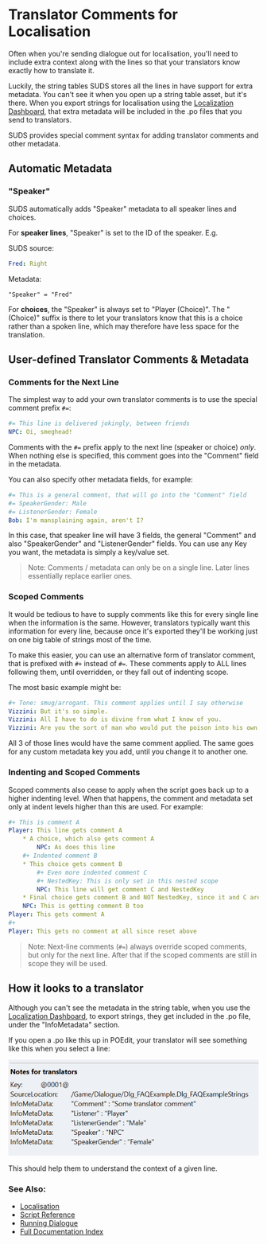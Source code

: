 # Translator Comments for Localisation

Often when you're sending dialogue out for localisation, you'll need to include extra
context along with the lines so that your translators know exactly how to translate
it.

Luckily, the string tables SUDS stores all the lines in have support for extra
metadata. You can't see it when you open up a string table asset, but it's there.
When you export strings for localisation using the 
[Localization Dashboard](https://docs.unrealengine.com/5.1/en-US/localization-tools-in-unreal-engine/),
that extra metadata will be included in the .po files that you send to translators.

SUDS provides special comment syntax for adding translator comments and other
metadata.

## Automatic Metadata

### "Speaker"

SUDS automatically adds "Speaker" metadata to all speaker lines and choices.

For **speaker lines**, "Speaker" is set to the ID of the speaker. E.g.

SUDS source:

```yaml
Fred: Right
```

Metadata:
```
"Speaker" = "Fred"
```

For **choices**, the "Speaker" is always set to "Player (Choice)". The "(Choice)" suffix
is there to let your translators know that this is a choice rather than a spoken
line, which may therefore have less space for the translation.

## User-defined Translator Comments & Metadata

### Comments for the Next Line

The simplest way to add your own translator comments is to use the special 
comment prefix `#=`:

```yaml
#= This line is delivered jokingly, between friends
NPC: Oi, smeghead!
```

Comments with the `#=` prefix apply to the next line (speaker or choice) *only*.
When nothing else is specified, this comment goes into the "Comment" field in the 
metadata.

You can also specify other metadata fields, for example:

```yaml
#= This is a general comment, that will go into the "Comment" field
#= SpeakerGender: Male
#= ListenerGender: Female
Bob: I'm mansplaining again, aren't I?
```

In this case, that speaker line will have 3 fields, the general "Comment" and
also "SpeakerGender" and "ListenerGender" fields. You can use any Key you want,
the metadata is simply a key/value set.

> Note: Comments / metadata can only be on a single line. Later lines essentially 
> replace earlier ones.

### Scoped Comments

It would be tedious to have to supply comments like this for every single line
when the information is the same. However, translators typically want this 
information for every line, because once it's exported they'll be working just
on one big table of strings most of the time.

To make this easier, you can use an alternative form of translator comment, that
is prefixed with `#+` instead of `#=`. These comments apply to ALL lines
following them, until overridden, or they fall out of indenting scope.

The most basic example might be:

```yaml
#+ Tone: smug/arrogant. This comment applies until I say otherwise
Vizzini: But it's so simple. 
Vizzini: All I have to do is divine from what I know of you.
Vizzini: Are you the sort of man who would put the poison into his own goblet, or his enemy's?
```

All 3 of those lines would have the same comment applied. The same goes for any
custom metadata key you add, until you change it to another one.

### Indenting and Scoped Comments

Scoped comments also cease to apply when the script goes back up to a higher
indenting level. When that happens, the comment and metadata set only at indent levels
higher than this are used. For example:

```yaml
#+ This is comment A
Player: This line gets comment A
    * A choice, which also gets comment A
        NPC: As does this line
    #+ Indented comment B
    * This choice gets comment B
        #+ Even more indented comment C
        #+ NestedKey: This is only set in this nested scope
        NPC: This line will get comment C and NestedKey
    * Final choice gets comment B and NOT NestedKey, since it and C are out of scope
    NPC: This is getting comment B too
Player: This gets comment A
#+
Player: This gets no comment at all since reset above
```

> Note: Next-line comments (`#=`) always override scoped comments, but only for the 
> next line. After that if the scoped comments are still in scope they will be used.

## How it looks to a translator

Although you can't see the metadata in the string table, when you use the 
[Localization Dashboard](https://docs.unrealengine.com/5.1/en-US/localization-tools-in-unreal-engine/),
to export strings, they get included in the .po file, under the "InfoMetadata"
section.

If you open a .po like this up in POEdit, your translator will see something like
this when you select a line:

![POEdit](img/TranslatorComments.png)

This should help them to understand the context of a given line.


### See Also:
* [Localisation](Localisation.md)
* [Script Reference](ScriptReference.md)
* [Running Dialogue](RunningDialogue.md)
* [Full Documentation Index](../Index.md)